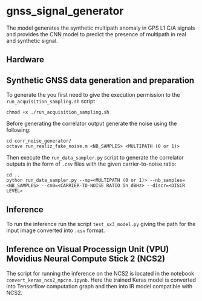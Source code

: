 # gnss_signal_generator

The model generates the synthetic multipath anomaly in GPS L1 C/A signals and provides the CNN model to predict the presence of multipath in real and synthetic signal.

## Hardware


## Synthetic GNSS data generation and preparation
To generate the  you first need to give the execution permission to the ```run_acquisition_sampling.sh``` script
```
chmod +x ./run_acquisition_sampling.sh
```
Before generating the correlator output generate the noise using the following:
```
cd corr_noise_generator/
octave run_realiz_fake_noise.m <NB_SAMPLES> <MULTIPATH (0 or 1)>
```
Then execute the ```run_data_sampler.py``` script to generate the correlator outputs in the form of ```.csv``` files with the given carrier-to-noise ratio:
```
cd ..
python run_data_sampler.py --mp=<MULTIPATH (0 or 1)> --nb_samples=<NB_SAMPLES> --cn0=<CARRIER-TO-NOISE RATIO in dBHz> --discr=<DISCR LEVEL>
```

## Inference
To run the inference  run the script ```test_sx3_model.py``` giving the path for the input image converted into ```.csv``` format.

## Inference on Visual Processign Unit (VPU) Movidius Neural Compute Stick 2 (NCS2)
The script for running the inference on the NCS2 is located in the notebook ```convert_keras_ncs2_mpcnn.ipynb```. Here the trained Keras model is converted into Tensorflow computation graph and then into IR model compatible with NCS2.




